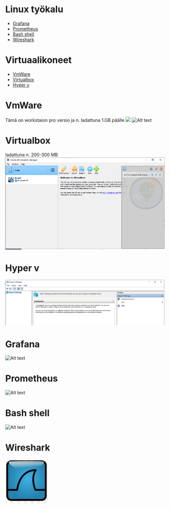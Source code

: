 # Linux työkalu 

- [Grafana](#Grafana)
- [Prometheus](#Prometheus)
- [Bash shell](#Bash-shell)
- [Wireshark](#Wireshark)

# Virtuaalikoneet 

- [VmWare](#VmWare)
- [Virtualbox](#Virtualbox)
- [Hyper v](#hyper-v)


# VmWare
Tämä on workstaion pro versio ja n. ladattuna 1.GB päälle
<img src="images/Desktop_Ubuntu_20.04.png" width="500">
![Alt text](/images/wmvare_laptopPublic2.jpg?raw=true "None")

# Virtualbox 
ladattuna n. 200-300 MB
![Alt text](images/virtualbox-1.PNG)

# Hyper v
![Alt text](images/Hyper-v-1.PNG)

# Grafana
![Alt text](/Graph_Grafana/images/Sieppaa6_takeSoftware_LI.jpg?raw=true "None")

# Prometheus
![Alt text](/Grafana/Prometheus-01/images/Sieppaa4-PrometheusPolku.PNG?raw=true "None")

# Bash shell
![Alt text](/images/Bash-shell.PNG?raw=true "None")

# Wireshark
![Alt text](/images/wireshark-logo.PNG?raw=true "None")


